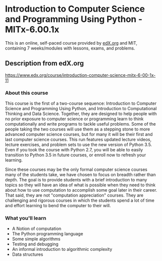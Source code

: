 # Introduction to Computer Science and Programming Using Python - MITx-6.00.1x

This is an online, self-paced course provided by [edX.org](edx.org) and MIT, containing 7 weeks/modules with lessons, exams, and problems.

## Description from edX.org

https://www.edx.org/course/introduction-computer-science-mitx-6-00-1x-11

### About this course

This course is the first of a two-course sequence: Introduction to Computer Science and Programming Using Python, and Introduction to Computational Thinking and Data Science. Together, they are designed to help people with no prior exposure to computer science or programming learn to think computationally and write programs to tackle useful problems. Some of the people taking the two courses will use them as a stepping stone to more advanced computer science courses, but for many it will be their first and last computer science courses. This run features updated lecture videos, lecture exercises, and problem sets to use the new version of Python 3.5. Even if you took the course with Python 2.7, you will be able to easily transition to Python 3.5 in future courses, or enroll now to refresh your learning.

Since these courses may be the only formal computer science courses many of the students take, we have chosen to focus on breadth rather than depth. The goal is to provide students with a brief introduction to many topics so they will have an idea of what is possible when they need to think about how to use computation to accomplish some goal later in their career. That said, they are not "computation appreciation" courses. They are challenging and rigorous courses in which the students spend a lot of time and effort learning to bend the computer to their will.

### What you'll learn
* A Notion of computation
* The Python programming language
* Some simple algorithms
* Testing and debugging
* An informal introduction to algorithmic complexity
* Data structures
